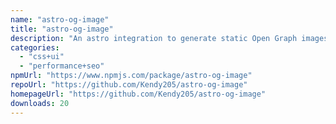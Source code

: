```yaml
---
name: "astro-og-image"
title: "astro-og-image"
description: "An astro integration to generate static Open Graph images, at build time"
categories:
  - "css+ui"
  - "performance+seo"
npmUrl: "https://www.npmjs.com/package/astro-og-image"
repoUrl: "https://github.com/Kendy205/astro-og-image"
homepageUrl: "https://github.com/Kendy205/astro-og-image"
downloads: 20
---
```

